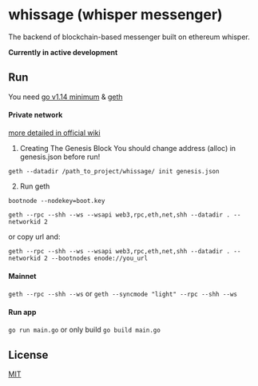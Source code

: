 # whissage (whisper messenger)
The backend of blockchain-based messenger built on ethereum whisper.

**Сurrently in active development**

## Run
You need [go v1.14 minimum](https://golang.org/dl/) & [geth](https://geth.ethereum.org/docs/install-and-build/installing-geth)

#### Private network
[more detailed in official wiki](https://github.com/ethereum/go-ethereum/wiki/Private-network)

1. Creating The Genesis Block
You should change address (alloc) in genesis.json before run!

`geth --datadir /path_to_project/whissage/ init genesis.json`

2. Run geth

`bootnode --nodekey=boot.key`

`geth --rpc --shh --ws --wsapi web3,rpc,eth,net,shh --datadir . --networkid 2`

or copy url and:

`geth --rpc --shh --ws --wsapi web3,rpc,eth,net,shh --datadir . --networkid 2 --bootnodes enode://you_url`

#### Mainnet

`geth --rpc --shh --ws` or `geth --syncmode "light" --rpc --shh --ws`

#### Run app

`go run main.go` or only build `go build main.go`

## License
[MIT](https://github.com/semyon-dev/whissage/blob/master/LICENSE)
